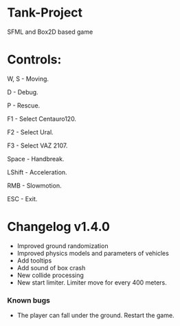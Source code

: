 # Tank-Project
SFML and Box2D based game

# Controls:

W, S - Moving.

D - Debug.

P - Rescue.

F1 - Select Centauro120.

F2 - Select Ural.

F3 - Select VAZ 2107.

Space - Handbreak.

LShift - Acceleration.

RMB - Slowmotion.

ESC - Exit.

# Changelog v1.4.0
- Improved ground randomization
- Improved physics models and parameters of vehicles
- Add tooltips
- Add sound of box crash
- New collide processing
- New start limiter. Limiter move for every 400 meters.
### Known bugs
- The player can fall under the ground. Restart the game.
